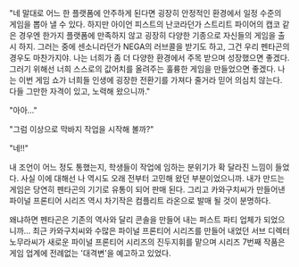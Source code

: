 "네 말대로 어느 한 플랫폼에 안주하게 된다면 굉장히 안정적인 환경에서 일정 수준의 게임을 뽑아 낼 수 있다. 하지만 아이언 피스트의 난코라던가 스트리트 파이어의 캡코 같은 경우엔 한가지 플랫폼에 만족하지 않고 굉장히 다양한 기종으로 자신들의 게임을 출시 하지. 그러는 중에 센소니라던가 NEGA의 러브콜을 받기도 하고, 그건 우리 펜타곤의 경우도 마찬가지야. 나는 너희가 좀 더 다양한 환경에서 주목 받으며 성장했으면 좋겠다. 그러기 위해선 너희 스스로의 값어치를 올려주는 훌륭한 게임을 만들었으면 좋겠다. 나는 이번 게임 쇼가 너희들 인생에 굉장한 전환기를 가져다 줄거라 믿어 의심치 않는다. 다들 그만한 자격이 있고, 노력해 왔으니까." 

"아아..." 

"그럼 이상으로 막바지 작업을 시작해 볼까?" 

"네!!" 

내 조언이 어느 정도 통했는지, 학생들이 작업에 임하는 분위기가 확 달라진 느낌이 들었다. 
사실 이에 대해선 나 역시도 오래 전부터 고민해 왔던 부분이었으니까. 
내가 만드는 게임은 당연히 펜타곤의 기기로 유통이 되어 판매 된다. 그리고 카와구치씨가 만들어낸 파이널 프론티어 시리즈 역시 차기작은 컴플리트 라온으로 발매 될 것이 분명하다. 

왜냐하면 펜타곤은 기존의 역사와 달리 콘솔을 만들어 내는 퍼스트 파티 업체가 되었으니까... 
최근 카와구치씨와 수많은 파이널 프론티어 시리즈를 만들어 내었던 서브 디렉터 노무라씨가 새로운 파이널 프론티어 시리즈의 진두지휘를 맡으며 시리즈 7번째 작품은 게임 업계에 전례없는 '대격변'을 예고하고 있었다. 